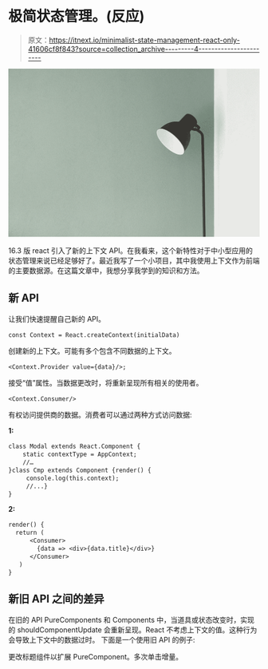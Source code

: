 # 极简状态管理。(反应)

> 原文：<https://itnext.io/minimalist-state-management-react-only-41606cf8f843?source=collection_archive---------4----------------------->

![](img/5e09314be9ca1bc4b747cb1b75edcbba.png)

16.3 版 react 引入了新的上下文 API。在我看来，这个新特性对于中小型应用的状态管理来说已经足够好了。最近我写了一个小项目，其中我使用上下文作为前端的主要数据源。在这篇文章中，我想分享我学到的知识和方法。

## 新 API

让我们快速提醒自己新的 API。

```
const Context = React.createContext(initialData)
```

创建新的上下文。可能有多个包含不同数据的上下文。

```
<Context.Provider value={data}/>;
```

接受“值”属性。当数据更改时，将重新呈现所有相关的使用者。

```
<Context.Consumer/>
```

有权访问提供商的数据。消费者可以通过两种方式访问数据:

**1:**

```
class Modal extends React.Component {
    static contextType = AppContext;
    //…
}class Cmp extends Component {render() {
     console.log(this.context);
     //...}
}
```

**2:**

```
render() {
  return (
      <Consumer>
        {data => <div>{data.title}</div>}
      </Consumer>
   )
}
```

## 新旧 API 之间的差异

在旧的 API PureComponents 和 Components 中，当道具或状态改变时，实现的 shouldComponentUpdate 会重新呈现。React 不考虑上下文的值。这种行为会导致上下文中的数据过时。
下面是一个使用旧 API 的例子:

更改标题组件以扩展 PureComponent。多次单击增量。<title>不会重新呈现，但上下文值已更改。</p></div><div class="ab cl kw kx hu ky" role="separator"><span class="kz bw bk la lb lc"/><span class="kz bw bk la lb lc"/><span class="kz bw bk la lb"/></div><div class="ij ik il im in"><h1 id="ce97" class="mr le iq bd lf ms mt mu li mv mw mx ll my mz na lo nb nc nd lr ne nf ng lu nh bi translated">最小状态管理</h1><p id="bc0d" class="pw-post-body-paragraph jy jz iq ka b kb lw kd ke kf lx kh ki kj ly kl km kn lz kp kq kr ma kt ku kv ij bi translated">如前所述，我在项目中使用了新的 React Context API 进行状态管理。为什么我没有用 redux？<br/>首先，对于小型项目，减少过度冗余。请记住—操作、减少器、e2e 通信的 redux-thunk、connect()、组合减少器。我喜欢只用一个 React 来构建应用的想法。一开始，我将所有数据和更新程序放在一个文件存储中。</p><figure class="mb mc md me gt jr"><div class="bz fp l di"><div class="mp mq l"/></div></figure><p id="f84e" class="pw-post-body-paragraph jy jz iq ka b kb kc kd ke kf kg kh ki kj kk kl km kn ko kp kq kr ks kt ku kv ij bi translated">这样的实现满足了我的所有需求。但是在某些时候，我意识到有 300 多行代码已经足够了。<br/>所以我决定根据数据的类型——用户、信息、产品和主题——来划分数据。我将尽可能保持我的例子简单。首先，我将所有用户数据从存储状态转移到单独的类:</p><figure class="mb mc md me gt jr"><div class="bz fp l di"><div class="mp mq l"/></div></figure><p id="223d" class="pw-post-body-paragraph jy jz iq ka b kb kc kd ke kf kg kh ki kj kk kl km kn ko kp kq kr ks kt ku kv ij bi translated">每个模型接收两个重要参数。getState 该方法返回商店组件的“this.state”。<br/> rootUpdater —是 Store 组件的“this.setState”方法。然后我修改了我的商店组件:</p><figure class="mb mc md me gt jr"><div class="bz fp l di"><div class="mp mq l"/></div></figure><p id="f16c" class="pw-post-body-paragraph jy jz iq ka b kb kc kd ke kf kg kh ki kj kk kl km kn ko kp kq kr ks kt ku kv ij bi translated">想象这样一种情况，其中一个模型需要根据另一个模型内部的值进行一些计算。绕过 this.getState 方法，每个模型都可以访问所有数据树。<br/>这里有一个完整的例子:</p><figure class="mb mc md me gt jr"><div class="bz fp l di"><div class="mp mq l"/></div></figure><p id="a496" class="pw-post-body-paragraph jy jz iq ka b kb kc kd ke kf kg kh ki kj kk kl km kn ko kp kq kr ks kt ku kv ij bi translated">记住这个的每个调用。_rootUpdater 将重新呈现每个连接的消费者。考虑使用多个上下文来避免不必要的重新渲染。</p></div></div> </body> </html></title>